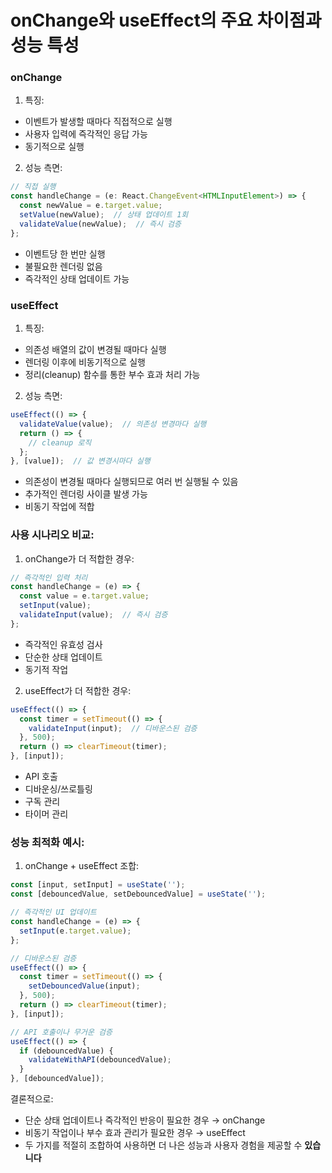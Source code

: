 # onChange와 useEffect의 주요 차이점과 성능 특성

### onChange
1. 특징:
- 이벤트가 발생할 때마다 직접적으로 실행
- 사용자 입력에 즉각적인 응답 가능
- 동기적으로 실행

2. 성능 측면:
```typescript
// 직접 실행
const handleChange = (e: React.ChangeEvent<HTMLInputElement>) => {
  const newValue = e.target.value;
  setValue(newValue);  // 상태 업데이트 1회
  validateValue(newValue);  // 즉시 검증
};
```
- 이벤트당 한 번만 실행
- 불필요한 렌더링 없음
- 즉각적인 상태 업데이트 가능

### useEffect
1. 특징:
- 의존성 배열의 값이 변경될 때마다 실행
- 렌더링 이후에 비동기적으로 실행
- 정리(cleanup) 함수를 통한 부수 효과 처리 가능

2. 성능 측면:
```typescript
useEffect(() => {
  validateValue(value);  // 의존성 변경마다 실행
  return () => {
    // cleanup 로직
  };
}, [value]);  // 값 변경시마다 실행
```
- 의존성이 변경될 때마다 실행되므로 여러 번 실행될 수 있음
- 추가적인 렌더링 사이클 발생 가능
- 비동기 작업에 적합

### 사용 시나리오 비교:

1. onChange가 더 적합한 경우:
```typescript
// 즉각적인 입력 처리
const handleChange = (e) => {
  const value = e.target.value;
  setInput(value);
  validateInput(value);  // 즉시 검증
};
```
- 즉각적인 유효성 검사
- 단순한 상태 업데이트
- 동기적 작업

2. useEffect가 더 적합한 경우:
```typescript
useEffect(() => {
  const timer = setTimeout(() => {
    validateInput(input);  // 디바운스된 검증
  }, 500);
  return () => clearTimeout(timer);
}, [input]);
```
- API 호출
- 디바운싱/쓰로틀링
- 구독 관리
- 타이머 관리

### 성능 최적화 예시:

1. onChange + useEffect 조합:
```typescript
const [input, setInput] = useState('');
const [debouncedValue, setDebouncedValue] = useState('');

// 즉각적인 UI 업데이트
const handleChange = (e) => {
  setInput(e.target.value);
};

// 디바운스된 검증
useEffect(() => {
  const timer = setTimeout(() => {
    setDebouncedValue(input);
  }, 500);
  return () => clearTimeout(timer);
}, [input]);

// API 호출이나 무거운 검증
useEffect(() => {
  if (debouncedValue) {
    validateWithAPI(debouncedValue);
  }
}, [debouncedValue]);
```

결론적으로:
- 단순 상태 업데이트나 즉각적인 반응이 필요한 경우 → onChange
- 비동기 작업이나 부수 효과 관리가 필요한 경우 → useEffect
- 두 가지를 적절히 조합하여 사용하면 더 나은 성능과 사용자 경험을 제공할 수 **있습니다**